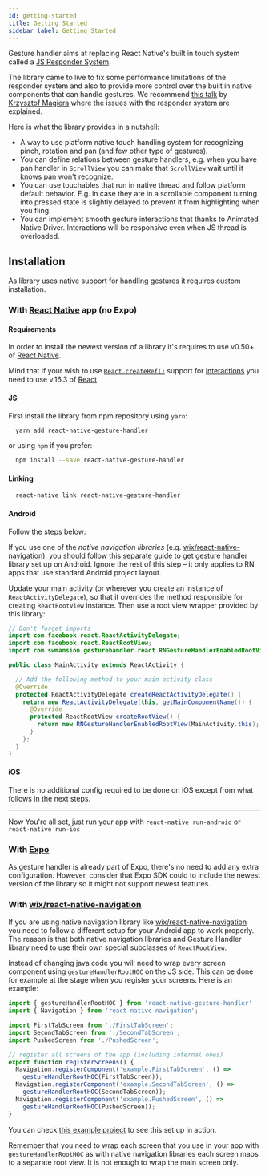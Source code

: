 ```yaml
---
id: getting-started
title: Getting Started
sidebar_label: Getting Started
---
```


Gesture handler aims at replacing React Native's built in touch system called a [JS Responder System](http://facebook.github.io/react-native/docs/gesture-responder-system.html).

The library came to live to fix some performance limitations of the responder system and also to provide more control over the built in native components that can handle gestures.
We recommend [this talk](https://www.youtube.com/watch?v=V8maYc4R2G0) by [Krzysztof Magiera](https://twitter.com/kzzzf) where the issues with the responder system are explained.

Here is what the library provides in a nutshell:
 - A way to use platform native touch handling system for recognizing pinch, rotation and pan (and few other type of gestures).
 - You can define relations between gesture handlers, e.g. when you have pan handler in `ScrollView` you can make that `ScrollView` wait until it knows pan won't recognize.
 - You can use touchables that run in native thread and follow platform default behavior. E.g. in case they are in a scrollable component turning into pressed state is slightly delayed to prevent it from highlighting when you fling.
 - You can implement smooth gesture interactions that thanks to Animated Native Driver. Interactions will be responsive even when JS thread is overloaded.


## Installation

As library uses native support for handling gestures it requires custom installation.

### With [React Native](http://facebook.github.io/react-native/) app (no Expo)
#### Requirements
In order to install the newest version of a library it's requires to use v0.50+ of [React Native](http://facebook.github.io/react-native/).

Mind that if your wish to use [`React.createRef()`](https://reactjs.org/docs/refs-and-the-dom.html) support for  [interactions](interactions.md) you need to use v.16.3 of [React](https://reactjs.org/)


#### JS
First install the library from npm repository using `yarn`:
```bash
  yarn add react-native-gesture-handler
```

or using `npm` if you prefer:
```bash
  npm install --save react-native-gesture-handler
```

#### Linking
```bash
  react-native link react-native-gesture-handler
```

#### Android
Follow the steps below:

If you use one of the *native navigation libraries* (e.g. [wix/react-native-navigation](https://github.com/wix/react-native-navigation)), you should follow [this separate guide](#with-wix-react-native-navigation-https-githubcom-wix-react-native-navigation) to get gesture handler library set up on Android. Ignore the rest of this step – it only applies to RN apps that use standard Android project layout.

Update your main activity (or wherever you create an instance of `ReactActivityDelegate`), so that it overrides the method responsible for creating `ReactRootView` instance. Then use a root view wrapper provided by this library:
```java
// Don't forget imports
import com.facebook.react.ReactActivityDelegate;
import com.facebook.react.ReactRootView;
import com.swmansion.gesturehandler.react.RNGestureHandlerEnabledRootView;

public class MainActivity extends ReactActivity {

  // Add the following method to your main activity class
  @Override
  protected ReactActivityDelegate createReactActivityDelegate() {
    return new ReactActivityDelegate(this, getMainComponentName()) {
      @Override
      protected ReactRootView createRootView() {
        return new RNGestureHandlerEnabledRootView(MainActivity.this);
      }
    };
  }
}
```

#### iOS
There is no additional config required to be done on iOS except from what follows in the next steps.

---
Now You're all set, just run your app with `react-native run-android` or `react-native run-ios`


### With [Expo](https://expo.io)
As gesture handler is already part of Expo, there's no need to add any extra configuration. However, consider that Expo SDK could to include the newest version of the library so it might not support newest features.

### With [wix/react-native-navigation](https://github.com/wix/react-native-navigation)

If you are using native navigation library like [wix/react-native-navigation](https://github.com/wix/react-native-navigation) you need to follow a different setup for your Android app to work properly. The reason is that both native navigation libraries and Gesture Handler library need to use their own special subclasses of `ReactRootView`.

Instead of changing java code you will need to wrap every screen component using `gestureHandlerRootHOC` on the JS side. This can be done for example at the stage when you register your screens. Here is an example:

```js
import { gestureHandlerRootHOC } from 'react-native-gesture-handler'
import { Navigation } from 'react-native-navigation';

import FirstTabScreen from './FirstTabScreen';
import SecondTabScreen from './SecondTabScreen';
import PushedScreen from './PushedScreen';

// register all screens of the app (including internal ones)
export function registerScreens() {
  Navigation.registerComponent('example.FirstTabScreen', () =>
    gestureHandlerRootHOC(FirstTabScreen));
  Navigation.registerComponent('example.SecondTabScreen', () =>
    gestureHandlerRootHOC(SecondTabScreen));
  Navigation.registerComponent('example.PushedScreen', () =>
    gestureHandlerRootHOC(PushedScreen));
}
```

You can check [this example project](https://github.com/henrikra/nativeNavigationGestureHandler) to see this set up in action.

Remember that you need to wrap each screen that you use in your app with `gestureHandlerRootHOC` as with native navigation libraries each screen maps to a separate root view. It is not enough to wrap the main screen only.
